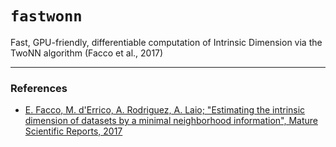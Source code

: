 # `fastwonn`

Fast, GPU-friendly, differentiable computation of Intrinsic Dimension via the TwoNN algorithm (Facco et al., 2017)

---

### References
- [E. Facco, M. d'Errico, A. Rodriguez, A. Laio; "Estimating the intrinsic dimension of datasets by a minimal neighborhood information", Mature Scientific Reports, 2017](https://www.nature.com/articles/s41598-017-11873-y)
